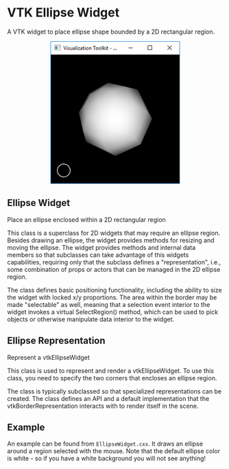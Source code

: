 # VTK Ellipse Widget

A VTK widget to place ellipse shape bounded by a 2D rectangular region.

<p align="center"> 
<img src="./screenshot.png" width="302px" height="332px" title="EllipseWidget"/>
</p>

## Ellipse Widget
Place an ellipse enclosed within a 2D rectangular region

This class is a superclass for 2D widgets that may require an ellipse region. Besides drawing an ellipse, the widget provides methods for resizing and moving the ellipse. The widget provides methods and internal data members so that subclasses can take advantage of this widgets capabilities, requiring only that the subclass defines a "representation", i.e., some combination of props or actors that can be managed in the 2D ellipse region.

The class defines basic positioning functionality, including the ability to size the widget with locked x/y proportions. The area within the border may be made "selectable" as well, meaning that a selection event interior to the widget invokes a virtual SelectRegion() method, which can be used to pick objects or otherwise manipulate data interior to the widget.

## Ellipse Representation
Represent a vtkEllipseWidget

This class is used to represent and render a vtkEllipseWidget. To use this class, you need to specify the two corners that encloses an ellipse region.

The class is typically subclassed so that specialized representations can be created. The class defines an API and a default implementation that the vtkBorderRepresentation interacts with to render itself in the scene.

## Example

An example can be found from `EllipseWidget.cxx`. It draws an ellipse around a region selected with the mouse. Note that the default ellipse color is white - so if you have a white background you will not see anything!